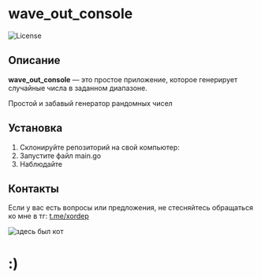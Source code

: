 # wave_out_console

![License](https://img.shields.io/badge/license-MIT-green.svg)

## Описание

**wave_out_console** — это простое приложение, которое генерирует случайные числа в заданном диапазоне.

Простой и забавый генератор рандомных чисел

## Установка

1. Склонируйте репозиторий на свой компьютер:
2. Запустите файл main.go
3. Наблюдайте

## Контакты

Если у вас есть вопросы или предложения, не стесняйтесь обращаться ко мне в тг: [t.me/xordep](https://t.me/xordep)

![здесь был кот](https://i.pinimg.com/736x/dc/c3/0c/dcc30ccc0233985b8a1a1fb43cf81962.jpg)

# :)
